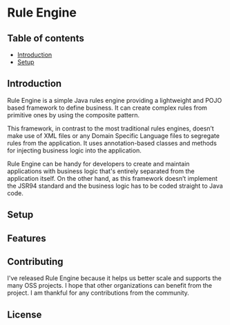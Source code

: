 # Rule Engine

## Table of contents
* [Introduction](#introduction)
* [Setup](#setup)

## Introduction
Rule Engine is a simple Java rules engine providing a lightweight and POJO based framework to define business. It can create complex rules from primitive ones by using the composite pattern.

This framework, in contrast to the most traditional rules engines, doesn’t make use of XML files or any Domain Specific Language files to segregate rules from the application. It uses annotation-based classes and methods for injecting business logic into the application.

Rule Engine can be handy for developers to create and maintain applications with business logic that's entirely separated from the application itself. On the other hand, as this framework doesn’t implement the JSR94 standard and the business logic has to be coded straight to Java code.

## Setup


## Features


## Contributing

I've released Rule Engine because it helps us better scale and supports the many OSS projects. I hope that other organizations can benefit from the project. I am thankful for any contributions from the community.


## License
